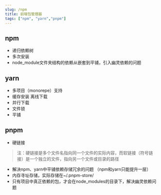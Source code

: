 ```yaml
---
slug: /npm 
title: 前端包管理器
tags: ["npm", "yarn","pnpm"]
---
```


## npm
* 递归依赖树
* 多次安装
* node_module文件夹结构的依赖从嵌套到平铺，引入幽灵依赖的问题

## yarn
* 多项目（monorepe）支持
* 缓存安装 离线下载
* 并行下载
* 文件锁
* 平铺


## pnpm
* 硬链接
> 注：硬链接是多个文件名指向同一个文件的实际内容，而软链接（符号链接）是一个独立的文件，指向另一个文件或目录的路径
* 解决npm、yarn中平铺依赖存储冗余的问题 （npm和yarn只能提升一层）
* 内存寻址存储，实际存储在~/.pnpm-store/ 
* 只有项目中真正依赖的包，才会在node_modules的目录下，解决幽灵依赖问题